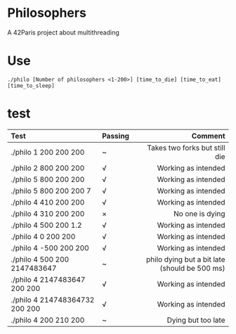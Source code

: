# Philosophers
A 42Paris project about multithreading

# Use
```
./philo [Number of philosophers <1-200>] [time_to_die] [time_to_eat] [time_to_sleep]
```
# test
|Test|Passing|Comment|
|:--|---|--:|
|./philo 1 200 200 200|~|Takes two forks but still die|
|./philo 2 800 200 200|√|Working as intended|
|./philo 5 800 200 200|√|Working as intended|
|./philo 5 800 200 200 7|√|Working as intended|
|./philo 4 410 200 200|√|Working as intended|
|./philo 4 310 200 200|×|No one is dying|
|./philo 4 500 200 1.2|√|Working as intended|
|./philo 4 0 200 200|√|Working as intended|
|./philo 4 -500 200 200|√|Working as intended|
|./philo 4 500 200 2147483647|~|philo dying but a bit late (should be 500 ms)|
|./philo 4 2147483647 200 200|√|Working as intended|
|./philo 4 214748364732 200 200|√|Working as intended|
|./philo 4 200 210 200|~|Dying but too late|
